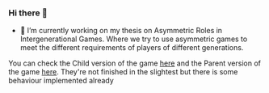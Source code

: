 ### Hi there 👋

- 🔭 I’m currently working on my thesis on Asymmetric Roles in Intergenerational Games. Where we try to use asymmetric games to meet the different requirements of players of different generations.

You can check the Child version of the game [here](https://github.com/pgpais/Ye-Olde-Shop-Adventurer) and the Parent version of the game [here](https://github.com/pgpais/Ye-Olde-Shop--Parent-). They're not finished in the slightest but there is some behaviour implemented already

<!--
**pgpais/pgpais** is a ✨ _special_ ✨ repository because its `README.md` (this file) appears on your GitHub profile.

Here are some ideas to get you started:

- 🔭 I’m currently working on ...
- 🌱 I’m currently learning ...
- 👯 I’m looking to collaborate on ...
- 🤔 I’m looking for help with ...
- 💬 Ask me about ...
- 📫 How to reach me: ...
- 😄 Pronouns: ...
- ⚡ Fun fact: ...
-->
